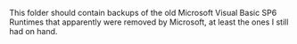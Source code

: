 This folder should contain backups of the old Microsoft Visual Basic SP6 Runtimes that apparently were removed by Microsoft, at least the ones I still had on hand.
